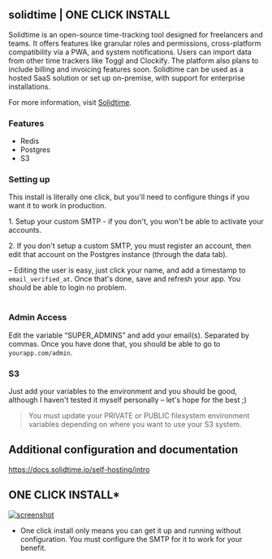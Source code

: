 ## solidtime | ONE CLICK INSTALL

Solidtime is an open-source time-tracking tool designed for freelancers and teams. It offers features like granular roles and permissions, cross-platform compatibility via a PWA, and system notifications. Users can import data from other time trackers like Toggl and Clockify. The platform also plans to include billing and invoicing features soon. Solidtime can be used as a hosted SaaS solution or set up on-premise, with support for enterprise installations.

For more information, visit [Solidtime](https://www.solidtime.io/).

### Features

*   Redis
*   Postgres
*   S3

### Setting up

This install is literally one click, but you'll need to configure things if you want it to work in production.  
  
1\. Setup your custom SMTP - if you don't, you won't be able to activate your accounts.

2\. If you don't setup a custom SMTP, you must register an account, then edit that account on the Postgres instance (through the data tab).

– Editing the user is easy, just click your name, and add a timestamp to `email_verified_at`. Once that's done, save and refresh your app. You should be able to login no problem.  
 

### Admin Access

Edit the variable “SUPER\_ADMINS” and add your email(s). Separated by commas.
Once you have done that, you should be able to go to `yourapp.com/admin`.

### S3

Just add your variables to the environment and you should be good, although I haven't tested it myself personally – let's hope for the best ;)
> You must update your PRIVATE or PUBLIC filesystem environment variables depending on where you want to use your S3 system.

## Additional configuration and documentation
https://docs.solidtime.io/self-hosting/intro

## ONE CLICK INSTALL*

[![screenshot](https://railway.app/button.svg)](https://railway.app/template/WaxghR?referralCode=QkFCyI)

* One click install only means you can get it up and running without configuration. You must configure the SMTP for it to work for your benefit.

